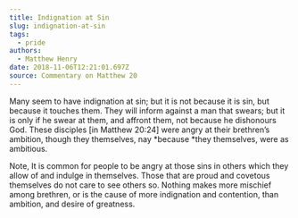 ```yaml
---
title: Indignation at Sin
slug: indignation-at-sin
tags:
  - pride
authors:
  - Matthew Henry
date: 2018-11-06T12:21:01.697Z
source: Commentary on Matthew 20
---
```

Many seem to have indignation at sin; but it is not because it is sin, but because it touches them. They will inform against a man that swears; but it is only if he swear at them, and affront them, not because he dishonours God. These disciples [in Matthew 20:24] were angry at their brethren’s ambition, though they themselves, nay *because *they themselves, were as ambitious. 

Note, It is common for people to be angry at those sins in others which they allow of and indulge in themselves. Those that are proud and covetous themselves do not care to see others so. Nothing makes more mischief among brethren, or is the cause of more indignation and contention, than ambition, and desire of greatness.